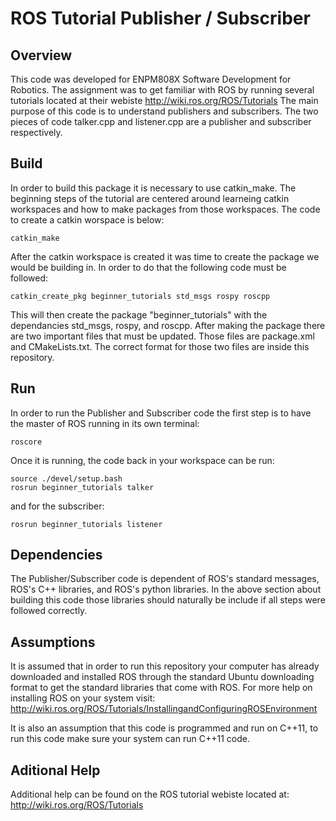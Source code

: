 # ROS Tutorial Publisher / Subscriber

## Overview
This code was developed for ENPM808X Software Development for Robotics. The assignment was to get familiar with ROS by running several tutorials located at their webiste http://wiki.ros.org/ROS/Tutorials
The main purpose of this code is to understand publishers and subscribers. The two pieces of code talker.cpp and listener.cpp are a publisher and subscriber respectively.

## Build
In order to build this package it is necessary to use catkin_make. The beginning steps of the tutorial are centered around learneing catkin workspaces and how to make packages from those workspaces.
The code to create a catkin worspace is below:
```
catkin_make
```
After the catkin workspace is created it was time to create the package we would be building in. In order to do that the following code must be followed:
```
catkin_create_pkg beginner_tutorials std_msgs rospy roscpp
```
This will then create the package "beginner_tutorials" with the dependancies std_msgs, rospy, and roscpp.
After making the package there are two important files that must be updated. Those files are package.xml and CMakeLists.txt. The correct format for those two files are inside this repository.

## Run
In order to run the Publisher and Subscriber code the first step is to have the master of ROS running in its own terminal:
```
roscore
```
Once it is running, the code back in your workspace can be run:
```
source ./devel/setup.bash
rosrun beginner_tutorials talker
```
and for the subscriber:
```
rosrun beginner_tutorials listener
```

## Dependencies
The Publisher/Subscriber code is dependent of ROS's standard messages, ROS's C++ libraries, and ROS's python libraries. In the above section about building this code those libraries should naturally be include if all steps were followed correctly.

## Assumptions
It is assumed that in order to run this repository your computer has already downloaded and installed ROS through the standard Ubuntu downloading format to get the standard libraries that come with ROS.
For more help on installing ROS on your system visit: http://wiki.ros.org/ROS/Tutorials/InstallingandConfiguringROSEnvironment

It is also an assumption that this code is programmed and run on C++11, to run this code make sure your system can run C++11 code.

## Aditional Help
Additional help can be found on the ROS tutorial webiste located at: http://wiki.ros.org/ROS/Tutorials

